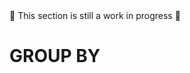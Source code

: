<div class="alert alert-warning text-center" role="alert">
    🚧 This section is still a work in progress 🚧
</div>

# GROUP BY